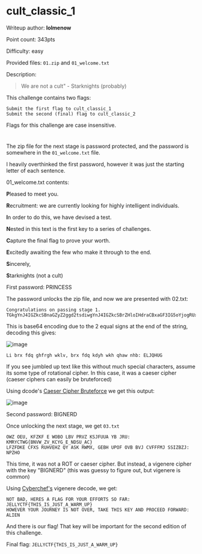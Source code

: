 # cult_classic_1
Writeup author: **lolmenow**

Point count: 343pts

Difficulty: easy

Provided files: `01.zip` and `01_welcome.txt`

Description:  
> We are not a cult" - Starknights (probably)

This challenge contains two flags:

    Submit the first flag to cult_classic_1
    Submit the second (final) flag to cult_classic_2

Flags for this challenge are case insensitive.
# 

The zip file for the next stage is password protected, and the password is somewhere in the `01_welcome.txt` file. 

I heavily overthinked the first password, however it was just the starting letter of each sentence.

01_welcome.txt contents:

**P**leased to meet you.

**R**ecruitment: we are currently looking for highly intelligent individuals. 

**I**n order to do this, we have devised a test. 

**N**ested in this text is the first key to a series of challenges. 

**C**apture the final flag to prove your worth. 

**E**xcitedly awaiting the few who make it through to the end.

**S**incerely,

**S**tarknights (not a cult)

First password: PRINCESS

The password unlocks the zip file, and now we are presented with 02.txt:

```
Congratulations on passing stage 1.
TGkgYnJ4IGZkcSBnaGZyZ2ggd2tsdiwgYnJ4IGZkcSBrZHloIHdraCBxaGF3IG5oYjogRUxKUUhVRw==
```

This is base64 encoding due to the 2 equal signs at the end of the string, decoding this gives:

![image](https://github.com/sa1181405/pbchocolate-private-writeups/assets/170969470/e5dabdfc-07e4-4196-b4d8-66ec49cbad58)

`Li brx fdq ghfrgh wklv, brx fdq kdyh wkh qhaw nhb: ELJQHUG`

If you see jumbled up text like this without much special characters, assume its some type of rotational cipher. In this case, it was a caeser cipher (caeser ciphers can easily be bruteforced)

Using dcode's [Caeser Cipher Bruteforce](https://www.dcode.fr/caesar-cipher) we get this output:

![image](https://github.com/sa1181405/pbchocolate-private-writeups/assets/170969470/76277e58-f57c-4cef-94dd-af2f47f8ccea)

Second password: BIGNERD

Once unlocking the next stage, we get `03.txt`

```
OWZ OEU, KFZKF E WOBO LBV PRVZ KSJFUUA YB JRU: KMRYCTWG{BNVW_ZV_KCYG_E_NDSU_AC}
LFZFDKE CFXS RUHVEHZ QY ASK RWMX, GEBH UPOF OVB BVJ CVFFFMJ SSIZBZJ: NPZHO
```

This time, it was not a ROT or caeser cipher. But instead, a vigenere cipher with the key "BIGNERD" (this was guessy to figure out, but vigenere is common)

Using [Cyberchef's](https://gchq.github.io/CyberChef/) vigenere decode, we get:

```
NOT BAD, HERES A FLAG FOR YOUR EFFORTS SO FAR: JELLYCTF{THIS_IS_JUST_A_WARM_UP}
HOWEVER YOUR JOURNEY IS NOT OVER, TAKE THIS KEY AND PROCEED FORWARD: ALIEN
```

And there is our flag! That key will be important for the second edition of this challenge.

Final flag: `JELLYCTF{THIS_IS_JUST_A_WARM_UP}`

